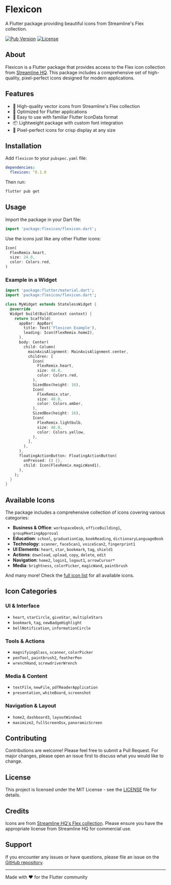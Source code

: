 # Flexicon

A Flutter package providing beautiful icons from Streamline's Flex collection.

[![Pub Version](https://img.shields.io/pub/v/flexicon)](https://pub.dev/packages/flexicon)
[![License](https://img.shields.io/github/license/xkaper001/flexicon)](https://github.com/xkaper001/flexicon/blob/main/LICENSE)

## About

Flexicon is a Flutter package that provides access to the Flex icon collection from [Streamline HQ](https://www.streamlinehq.com/icons/flex-line). This package includes a comprehensive set of high-quality, pixel-perfect icons designed for modern applications.

## Features

- 🎨 High-quality vector icons from Streamline's Flex collection
- 📱 Optimized for Flutter applications
- 🚀 Easy to use with familiar Flutter IconData format
- 📦 Lightweight package with custom font integration
- 🎯 Pixel-perfect icons for crisp display at any size

## Installation

Add `flexicon` to your `pubspec.yaml` file:

```yaml
dependencies:
  flexicon: ^0.1.0
```

Then run:

```bash
flutter pub get
```

## Usage

Import the package in your Dart file:

```dart
import 'package:flexicon/flexicon.dart';
```

Use the icons just like any other Flutter icons:

```dart
Icon(
  FlexRemix.heart,
  size: 24.0,
  color: Colors.red,
)
```

### Example in a Widget

```dart
import 'package:flutter/material.dart';
import 'package:flexicon/flexicon.dart';

class MyWidget extends StatelessWidget {
  @override
  Widget build(BuildContext context) {
    return Scaffold(
      appBar: AppBar(
        title: Text('Flexicon Example'),
        leading: Icon(FlexRemix.home2),
      ),
      body: Center(
        child: Column(
          mainAxisAlignment: MainAxisAlignment.center,
          children: [
            Icon(
              FlexRemix.heart,
              size: 48.0,
              color: Colors.red,
            ),
            SizedBox(height: 16),
            Icon(
              FlexRemix.star,
              size: 48.0,
              color: Colors.amber,
            ),
            SizedBox(height: 16),
            Icon(
              FlexRemix.lightbulb,
              size: 48.0,
              color: Colors.yellow,
            ),
          ],
        ),
      ),
      floatingActionButton: FloatingActionButton(
        onPressed: () {},
        child: Icon(FlexRemix.magicWand1),
      ),
    );
  }
}
```

## Available Icons

The package includes a comprehensive collection of icons covering various categories:

- **Business & Office**: `workspaceDesk`, `officeBuilding1`, `groupMeetingApproval`
- **Education**: `school`, `graduationCap`, `bookReading`, `dictionaryLanguageBook`
- **Technology**: `scanner`, `faceScan1`, `voiceScan2`, `fingerprint1`
- **UI Elements**: `heart`, `star`, `bookmark`, `tag`, `shield1`
- **Actions**: `download`, `upload`, `copy`, `delete`, `edit`
- **Navigation**: `home2`, `login1`, `logout1`, `arrowCursor*`
- **Media**: `brightness`, `colorPicker`, `magicWand`, `paintbrush`

And many more! Check the [full icon list](lib/src/remix.dart) for all available icons.

## Icon Categories

### UI & Interface
- `heart`, `starCircle`, `giveStar`, `multipleStars`
- `bookmark`, `tag`, `newBadgeHighlight`
- `bellNotification`, `informationCircle`

### Tools & Actions
- `magnifyingGlass`, `scanner`, `colorPicker`
- `penTool`, `paintbrush2`, `featherPen`
- `wrenchHand`, `screwdriverWrench`

### Media & Content
- `textFile`, `newFile`, `pdfReaderApplication`
- `presentation`, `whiteBoard`, `screenshot`

### Navigation & Layout
- `home2`, `dashboard3`, `layoutWindow1`
- `maximize2`, `fullScreenOsx`, `panoramicScreen`

## Contributing

Contributions are welcome! Please feel free to submit a Pull Request. For major changes, please open an issue first to discuss what you would like to change.

## License

This project is licensed under the MIT License - see the [LICENSE](LICENSE) file for details.

## Credits

Icons are from [Streamline HQ's Flex collection](https://www.streamlinehq.com/icons/flex-line). Please ensure you have the appropriate license from Streamline HQ for commercial use.

## Support

If you encounter any issues or have questions, please file an issue on the [GitHub repository](https://github.com/xkaper001/flexicon/issues).

---

Made with ❤️ for the Flutter community
